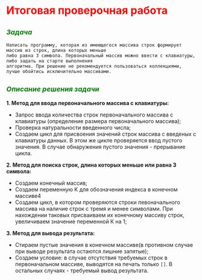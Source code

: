 # <span style="color:red"> Итоговая проверочная работа </span>
## <font size = 4> <span style="color:green">  *Задача* </span></font>
```
Написать программу, которая из имеющегося массива строк формирует массив из строк, длина которых меньше
либо равна 3 символа. Первоначальный массив можно ввести с клавиатуры, либо задать на старте выполнения
алгоритма. При решение не рекомендуется пользоваться коллекциями, лучше обойтись исключительно массивами.
```
## <font size = 4> <span style="color:green">  *Описание решения задачи* </span></font>

**1. Метод для ввода первоначального массива с клавиатуры:**
* Запрос ввода количества строк первоначального массива с клавиатуры (определение размера первоначального массива);
* Проверка натуральности введенного числа;
* Создаем цикл для присвоения значений строк массива с введеных с клавиатуры данных. В этом же цикле проверяется ввод пустого значения. В случае обнаружения пустого значения - прерывание цикла.

**2. Метод для поиска строк, длина которых меньше или равна 3 символа:**
* Создаем конечный массив;
* Создаем переменную K для обозначения индекса в конечном массиве4
* Создаем цикл, в котором проверяются строки певоначального массива на наличие строк с тремя и менее символами. При нахождении таковых присваиваем их конечному массиву строк, увеличиваем значение переменной К на 1;

**3. Метод для вывода результата:** 
* Стираем пустые значения в конечном массиве(в противном случае при выводе результата остаются лишние запятые);
* Создаем условие: в случае отсутствия требуемых строк в первоначальном массиве, выводятся на печать только `[]`. В остальных случаях - требуемый вывод результата.

